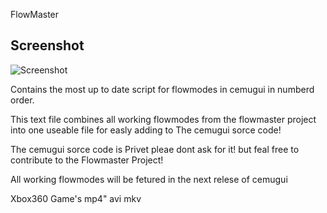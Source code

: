 FlowMaster
## Screenshot
![Screenshot](https://github.com/jackrabbit72380/FlowMaster/blob/main/Screenshot.png)

Contains the most up to date script for flowmodes in cemugui in numberd order.

This text file combines all working flowmodes from the flowmaster project into one useable file for easly adding to The cemugui sorce code!

The cemugui sorce code is Privet pleae dont ask for it! but feal free to contribute to the Flowmaster Project!

All working flowmodes will be fetured in the next relese of cemugui

Xbox360 Game's
mp4"
avi
mkv
